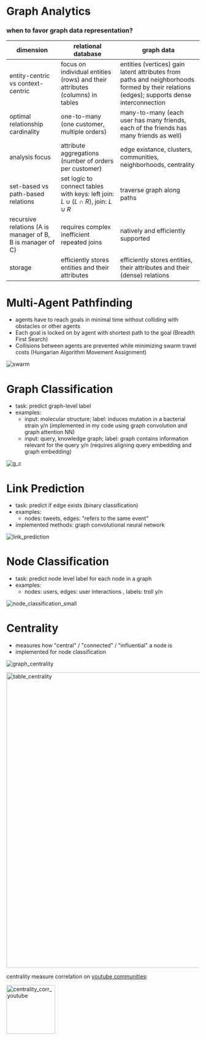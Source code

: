 # Graph Analytics
### when to favor graph data representation?


dimension | relational database | graph data
|---|---|---|
entity-centric vs context-centric |focus on individual entities (rows) and their attributes (columns) in tables|entities (vertices) gain latent attributes from paths and neighborhoods formed by their relations (edges); supports dense interconnection
optimal relationship cardinality|one-to-many (one customer, multiple orders)|many-to-many (each user has many friends, each of the friends has many friends as well)
analysis focus | attribute aggregations (number of orders per customer) | edge existance, clusters, communities, neighborhoods, centrality
set-based vs path-based relations| set logic to connect tables with keys: left join: $L \cup (L \cap R)$, join: $L \cup R$|traverse graph along paths
recursive relations (A is manager of B, B is manager of C)|requires complex inefficient repeated joins |natively and efficiently supported
storage|efficiently stores entities and their attributes|efficiently stores entities, their attributes and their (dense) relations

# Multi-Agent Pathfinding 
- agents have to reach goals in minimal time without colliding with obstacles or other agents
- Each goal is locked on by agent with shortest path to the goal (Breadth First Search)
- Collisions between agents are prevented while minimizing swarm travel costs (Hungarian Algorithm Movement Assignment)

![swarm](https://github.com/user-attachments/assets/b7b82e22-2657-4c89-85a2-9097985b2349)



# Graph Classification
- task: predict graph-level label
- examples:
  - input: molecular structure; label: induces mutation in a bacterial strain y/n (implemented in my code using graph convolution and graph attention NN)
  - input: query, knowledge graph; label: graph contains information relevant for the query y/n (requires aligning query embedding and graph embedding)

![g_c](https://github.com/user-attachments/assets/4220ff13-abdc-4f67-9c51-a2e56f45d6eb)


# Link Prediction
- task: predict if edge exists (binary classification)
- examples:
  - nodes: tweets, edges: "refers to the same event" 
- implemented methods: graph convolutional neural network

![link_prediction](https://github.com/user-attachments/assets/e7d0de56-d547-431c-a773-40770f6c3f38)


# Node Classification
- task: predict node level label for each node in a graph
- examples:
    - nodes: users, edges: user interactions , labels: troll y/n
 
![node_classification_small](https://github.com/user-attachments/assets/fd304fc5-372a-4cef-80e5-634fd7650cb2)


# Centrality
- measures how "central" / "connected" / "influential" a node is
- implemented for node classification

![graph_centrality](https://github.com/user-attachments/assets/c30cbd7c-ea4a-4dd0-abbc-25b6ebe0976c)

<img width="770" alt="table_centrality" src="https://github.com/user-attachments/assets/46424bac-3487-4812-b940-8251c1700d91">

centrality measure correlation on [youtube communities](https://snap.stanford.edu/data/com-Youtube.html):

<img width="127" alt="centrality_corr_youtube" src="https://github.com/user-attachments/assets/0606322b-d580-478b-a849-815b06598de8">



